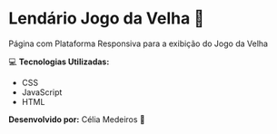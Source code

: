 # Lendário Jogo da Velha :woman:

Página com Plataforma Responsiva para a exibição do Jogo da Velha

:computer: **Tecnologias Utilizadas:** 

* CSS			
* JavaScript
* HTML

**Desenvolvido por:** Célia Medeiros 💛

